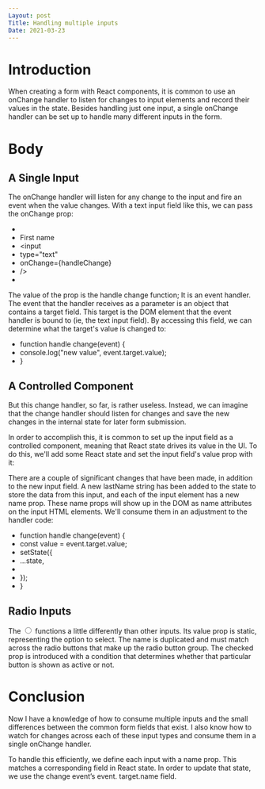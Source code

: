 ```yaml
---
Layout: post
Title: Handling multiple inputs
Date: 2021-03-23
---
```


# Introduction

When creating a form with React components, it is common to use an onChange handler to listen for changes to input elements and record their values in the state. Besides handling just one input, a single onChange handler can be set up to handle many different inputs in the form.

# Body

## A Single Input

The onChange handler will listen for any change to the input and fire an event when the value changes. With a text input field like this, we can pass the onChange prop:

- <label>
- First name
- <input
- type="text"
- onChange={handleChange}
- />
- </label>

The value of the prop is the handle change function; It is an event handler. The event that the handler receives as a parameter is an object that contains a target field. This target is the DOM element that the event handler is bound to (ie, the text input field). By accessing this field, we can determine what the target's value is changed to:

- function handle change(event) {
- console.log("new value", event.target.value);
- }

## A Controlled Component

But this change handler, so far, is rather useless. Instead, we can imagine that the change handler should listen for changes and save the new changes in the internal state for later form submission.

In order to accomplish this, it is common to set up the input field as a controlled component, meaning that React state drives its value in the UI. To do this, we'll add some React state and set the input field's value prop with it:

There are a couple of significant changes that have been made, in addition to the new input field. A new lastName string has been added to the state to store the data from this input, and each of the input element has a new name prop. These name props will show up in the DOM as name attributes on the input HTML elements. We'll consume them in an adjustment to the handler code:

- function handle change(event) {
- const value = event.target.value;
- setState({
- ...state,
- [event.target.name]: value
- });
- }

## Radio Inputs

The <input type="radio" /> functions a little differently than other inputs. Its value prop is static, representing the option to select. The name is duplicated and must match across the radio buttons that make up the radio button group. The checked prop is introduced with a condition that determines whether that particular button is shown as active or not.

# Conclusion

Now I have a knowledge of how to consume multiple inputs and the small differences between the common form fields that exist. I also know how to watch for changes across each of these input types and consume them in a single onChange handler.

To handle this efficiently, we define each input with a name prop. This matches a corresponding field in React state. In order to update that state, we use the change event’s event. target.name field.

